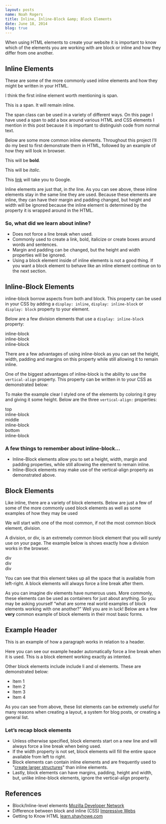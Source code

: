 ```yaml
---
layout: posts
name: Noah Rogers
title: Inline, Inline-Block &amp; Block Elements
date: June 18, 2014
blog: true
---
```

<p>When using HTML elements to create your website it is important to know which of the elements you are working with are block or inline and how they differ from one another.</p>
<h2>Inline Elements</h2>

<p>These are some of the more commonly used inline elements and how they might be written in your HTML.</p>

<p>I think the first inline element worth mentioning is span.</p>

<script src="https://gist.github.com/Treydor/64bdb243a8a7d1193f31.js"></script>


<div class="box example">
<div class="container">
<p>This is a <span class="example-element inline">span</span>. It will remain inline.</p>
</div>
</div>

<p>The span class can be used in a variety of different ways. On this page I have used a span to add a box around various HTML and CSS elements I mention in this post because it is important to distinguish code from normal text.</p>

<p>Below are some more common inline elements. Throughout this project I&rsquo;ll do my best to first demonstrate them in HTML, followed by an example of how they will look in browser.</p>

<script src="https://gist.github.com/Treydor/cf56a04c2134e3383e77.js"></script>

<div class="box example">
<div class="container">
<p>This will be <strong>bold</strong>.</p>
<p>This will be <em>italic</em>.</p>
<p>This <a href="http://www.google.com" target="_blank">link</a> will take you to Google.</p>
</div>
</div>

<p>Inline elements are just that, in <em>the</em> line. As you can see above, these inline elements stay in the same line they are used. Because these elements are inline, they can have their margin and padding changed, but height and width will be ignored because the inline element is determined by the property it is wrapped around in the HTML.</p>

<h3>So, what did we learn about inline?</h3>
<ul>
<li>Does not force a line break when used.</li>
<li>Commonly used to create a link, bold, italicize or create boxes around words and sentences.</li>
<li>Margin and padding can be changed, but the height and width properties will be ignored.</li>
<li>Using a block element inside of inline elements is not a good thing. If you want a block element to behave like an inline element continue on to the next section.</li>
</ul>

<div class="container">
<h2>Inline-Block Elements</h2>

<p>inline-block borrow aspects from both <inline</code> and block. This property can be used in your CSS by adding a <code>display: inline</code>, <code>display: inline-block</code> or <code>display: block</code> property to your element.</p>

<p>Below are a few division elements that use a <code>display: inline-block</code> property:

<script src="https://gist.github.com/Treydor/4329fe9a6ed92a74c1f3.js"></script>

<div class="box example">
<div class="container center">
<div class="example-element inline-block">inline-block</div>
<div class="example-element inline-block">inline-block</div>
<div class="example-element inline-block">inline-block</div>
</div>
</div>

<p>There are a few advantages of using inline-block as you can set the height, width, padding and margins on this property while still allowing it to remain inline.</P>

<p>One of the biggest advantages of inline-block is the ability to use the <code>vertical-align</code> property. This property can be written in to your CSS as demonstrated below:</p>

<script src="https://gist.github.com/Treydor/8e29d5b283eaca8da999.js"></script>

<p>To make the example clear I styled one of the elements by coloring it grey and giving it some height. Below are the three <code>vertical-align:</code> properties:</p>

<div class="example box">
<div class="container center margin-bottom">
<div class="example-element inline-block large">top</div>
<div class="example-element inline-block valign-top remove-margin">inline-block</div>
</div>

<div class="container center margin-bottom">
<div class="example-element inline-block large">middle</div>
<div class="example-element inline-block valign-middle remove-margin">inline-block</div>
</div>

<div class="container center">
<div class="example-element inline-block large">bottom</div>
<div class="example-element inline-block valign-bottom remove-margin">inline-block</div>
</div>
</div>

<h3>A few things to remember about inline-block...</h3>
<ul>
<li>Inline-Block elements allow you to set a height, width, margin and padding properties, while still allowing the element to remain inline.</li>
<li>Inline-Block elements may make use of the vertical-align property as demonstrated above.</li>
</ul>

<h2>Block Elements</h2>

<p>Like inline, there are a variety of block elements. Below are just a few of some of the more commonly used block elements as well as some examples of how they may be used</p>

<p>We will start with one of the most common, if not the most common block element, division.</p>

<p>A division, or div, is an extremely common block element that you will surely use on your page. The example below is shows exactly how a division works in the browser.</p>

<script src="https://gist.github.com/Treydor/82f82b8d8752eb3e43ad.js"></script>

<div class="example box">
<div class="container">
<div class="example-element block">div</div>
<div class="example-element block">div</div>
<div class="example-element block">div</div>
</div>
</div>

<p>You can see that this element takes up all the space that is available from left-right. A block elements will always force a line break after them.</p>

<p>As you can imagine div elements have numerous uses. More commonly, these elements can be used as containers for just about anything. So you may be asking yourself <q>what are some real world examples of block elements working with one another?</q> Well you are in luck! Below are a few <strong>very</strong> common example of block elements in their most basic forms.

<script src="https://gist.github.com/Treydor/bf39ca2026c03eee1f99.js"></script>

<div class="example box">
<div class="container">
<h2>Example Header</h2>
<p>This is an example of how a paragraph works in relation to a header.</p>
</div>
</div>

<p>Here you can see our example header automatically force a line break when it is used. This is a block element working exactly as intented.</p>

<p>Other block elements include include li and ol elements. These are demonstrated below:</p>

<script src="https://gist.github.com/Treydor/62da44cfe3aaff1fa2dc.js"></script>

<div class="example box">
<div class="container">
<ul>
  <li>Item 1</li>
  <li>Item 2</li>
  <li>Item 3</li>
  <li>Item 4</li>
</ul>
</div>
</div>

<p>As you can see from above, these list elements can be extremely useful for many reasons when creating a layout, a system for blog posts, or creating a general list.</p>

<h3>Let&rsquo;s recap block elements</h3>
<ul>
<li>Unless otherwise specified, block elements start on a new line and will always force a line break when being used.</li>
<li>If the width property is not set, block elements will fill the entire space available from left to right.</li>
<li>Block elements can contain inline elements and are frequently used to "<a href="https://developer.mozilla.org/en-US/docs/Web/HTML/Block-level_elements" target="_blank">create larger structures</a>" than inline elements.</li>
<li>Lastly, block elements can have margins, padding, height and width, but, unlike inline-block elements, ignore the vertical-align property.</li>
</ul>

<h2>References</h2>
<ul>
<li>Block/Inline-level elements <a href="https://developer.mozilla.org/en-US/docs/Web/HTML/Block-level_elements" target="_blank">Mozilla Developer Network</a></li>
<li>Difference between block and inline (CSS) <a href="http://www.impressivewebs.com/difference-block-inline-css/" target="_blank">Impressive Webs</a></li>
<li>Getting to Know HTML <a href="http://learn.shayhowe.com/html-css/getting-to-know-html/" target="_blank">learn.shayhowe.com</a></li>
</ul>